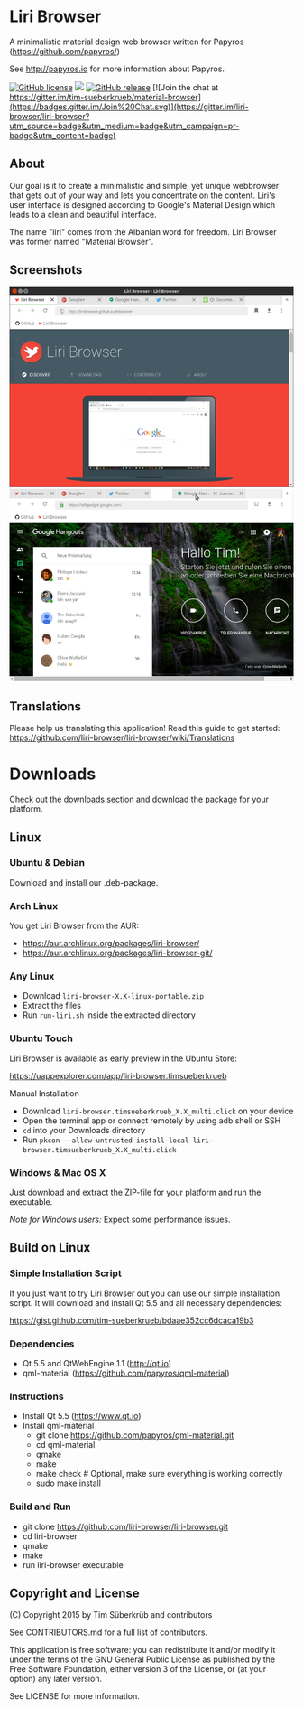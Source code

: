 # Liri Browser
A minimalistic material design web browser written for Papyros (https://github.com/papyros/)

See http://papyros.io for more information about Papyros.

[![GitHub license](https://img.shields.io/github/license/liri-browser/liri-browser.svg)](https://github.com/liri-browser/liri-browser/blob/master/LICENSE)
[![](https://img.shields.io/github/issues-raw/liri-browser/liri-browser.svg)](https://github.com/liri-browser/liri-browser/issues)
[![GitHub release](https://img.shields.io/badge/release-0.3-red.svg)](https://github.com/liri-browser/liri-browser/releases)
[![Join the chat at https://gitter.im/tim-sueberkrueb/material-browser](https://badges.gitter.im/Join%20Chat.svg)](https://gitter.im/liri-browser/liri-browser?utm_source=badge&utm_medium=badge&utm_campaign=pr-badge&utm_content=badge)

## About
Our goal is it to create a minimalistic and simple, yet unique webbrowser that gets out of your way and lets you concentrate on the content. 
Liri's user interface is designed according to Google's Material Design which leads to a clean and beautiful interface.

The name "liri" comes from the Albanian word for freedom. Liri Browser was former named "Material Browser".

## Screenshots
![Screenshot](screenshots/screenshot_01.png)
![Screenshot](screenshots/screenshot_02.png)

## Translations
Please help us translating this application! Read this guide to get started:
https://github.com/liri-browser/liri-browser/wiki/Translations

# Downloads
Check out the [downloads section](https://github.com/liri-browser/liri-browser/releases) and download the package for your platform.

## Linux

### Ubuntu & Debian
Download and install our .deb-package.

### Arch Linux
You get Liri Browser from the AUR: 
* https://aur.archlinux.org/packages/liri-browser/
* https://aur.archlinux.org/packages/liri-browser-git/

### Any Linux
* Download `liri-browser-X.X-linux-portable.zip`
* Extract the files
* Run `run-liri.sh` inside the extracted directory

### Ubuntu Touch
Liri Browser is available as early preview in the Ubuntu Store:

https://uappexplorer.com/app/liri-browser.timsueberkrueb

Manual Installation
* Download `liri-browser.timsueberkrueb_X.X_multi.click` on your device
* Open the terminal app or connect remotely by using adb shell or SSH
* `cd` into your Downloads directory
* Run `pkcon --allow-untrusted install-local liri-browser.timsueberkrueb_X.X_multi.click`

### Windows & Mac OS X
Just download and extract the ZIP-file for your platform and run the executable.

*Note for Windows users:* Expect some performance issues.

## Build on Linux

### Simple Installation Script
If you just want to try Liri Browser out you can use our simple installation script. It will download and install Qt 5.5 and all necessary dependencies:

https://gist.github.com/tim-sueberkrueb/bdaae352cc6dcaca19b3

### Dependencies
* Qt 5.5 and QtWebEngine 1.1 (http://qt.io)
* qml-material (https://github.com/papyros/qml-material)

### Instructions
* Install Qt 5.5 (https://www.qt.io)
* Install qml-material
  * git clone https://github.com/papyros/qml-material.git
  * cd qml-material
  * qmake
  * make
  * make check # Optional, make sure everything is working correctly
  * sudo make install
 
### Build and Run
  * git clone https://github.com/liri-browser/liri-browser.git
  * cd liri-browser
  * qmake
  * make
  * run liri-browser executable

## Copyright and License
(C) Copyright 2015 by Tim Süberkrüb and contributors

See CONTRIBUTORS.md for a full list of contributors.

This application is free software: you can redistribute it and/or modify
it under the terms of the GNU General Public License as published by
the Free Software Foundation, either version 3 of the License, or
(at your option) any later version.

See LICENSE for more information.
